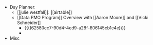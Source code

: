 - Day Planner:
	- [[julie westfall]]: [[airtable]]
	- [[Data PMO Program]] Overview with [[Aaron Moore]] and [[Vicki Schneider]]
		- {{((62580cc7-90d4-4ed9-a28f-806145cb1e4e))}}
		-
- Misc